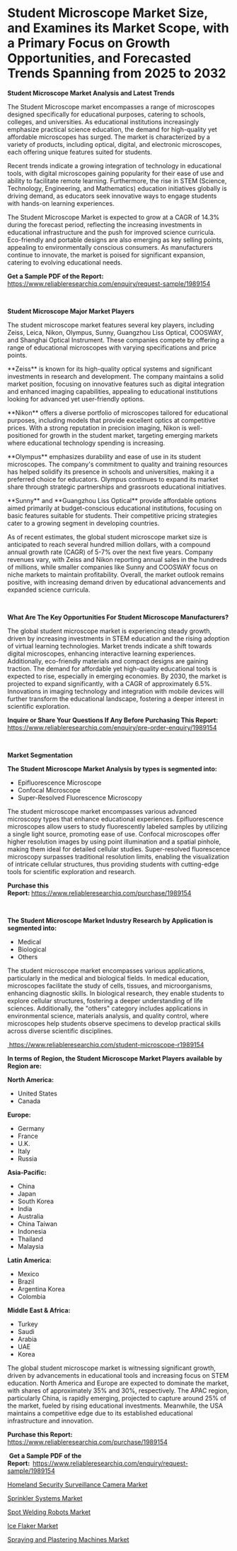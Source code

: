 <p><h1>Student Microscope Market Size, and Examines its Market Scope, with a Primary Focus on Growth Opportunities, and Forecasted Trends Spanning from 2025 to 2032</h1></p><p><strong>Student Microscope Market Analysis and Latest Trends</strong></p>
<p><p>The Student Microscope market encompasses a range of microscopes designed specifically for educational purposes, catering to schools, colleges, and universities. As educational institutions increasingly emphasize practical science education, the demand for high-quality yet affordable microscopes has surged. The market is characterized by a variety of products, including optical, digital, and electronic microscopes, each offering unique features suited for students.</p><p>Recent trends indicate a growing integration of technology in educational tools, with digital microscopes gaining popularity for their ease of use and ability to facilitate remote learning. Furthermore, the rise in STEM (Science, Technology, Engineering, and Mathematics) education initiatives globally is driving demand, as educators seek innovative ways to engage students with hands-on learning experiences. </p><p>The Student Microscope Market is expected to grow at a CAGR of 14.3% during the forecast period, reflecting the increasing investments in educational infrastructure and the push for improved science curricula. Eco-friendly and portable designs are also emerging as key selling points, appealing to environmentally conscious consumers. As manufacturers continue to innovate, the market is poised for significant expansion, catering to evolving educational needs.</p></p>
<p><strong>Get a Sample PDF of the Report:&nbsp;</strong> <a href="https://www.reliableresearchiq.com/enquiry/request-sample/1989154?utm_campaign=1876&utm_medium=2&utm_source=Github&utm_content=ia&utm_term=20022025&utm_id=student-microscope">https://www.reliableresearchiq.com/enquiry/request-sample/1989154</a></p>
<p>&nbsp;</p>
<p><strong>Student Microscope Major Market Players</strong></p>
<p><p>The student microscope market features several key players, including Zeiss, Leica, Nikon, Olympus, Sunny, Guangzhou Liss Optical, COOSWAY, and Shanghai Optical Instrument. These companies compete by offering a range of educational microscopes with varying specifications and price points.</p><p>**Zeiss** is known for its high-quality optical systems and significant investments in research and development. The company maintains a solid market position, focusing on innovative features such as digital integration and enhanced imaging capabilities, appealing to educational institutions looking for advanced yet user-friendly options.</p><p>**Nikon** offers a diverse portfolio of microscopes tailored for educational purposes, including models that provide excellent optics at competitive prices. With a strong reputation in precision imaging, Nikon is well-positioned for growth in the student market, targeting emerging markets where educational technology spending is increasing.</p><p>**Olympus** emphasizes durability and ease of use in its student microscopes. The company's commitment to quality and training resources has helped solidify its presence in schools and universities, making it a preferred choice for educators. Olympus continues to expand its market share through strategic partnerships and grassroots educational initiatives.</p><p>**Sunny** and **Guangzhou Liss Optical** provide affordable options aimed primarily at budget-conscious educational institutions, focusing on basic features suitable for students. Their competitive pricing strategies cater to a growing segment in developing countries.</p><p>As of recent estimates, the global student microscope market size is anticipated to reach several hundred million dollars, with a compound annual growth rate (CAGR) of 5-7% over the next five years. Company revenues vary, with Zeiss and Nikon reporting annual sales in the hundreds of millions, while smaller companies like Sunny and COOSWAY focus on niche markets to maintain profitability. Overall, the market outlook remains positive, with increasing demand driven by educational advancements and expanded science curricula.</p></p>
<p>&nbsp;</p>
<p><strong>What Are The Key Opportunities For Student Microscope Manufacturers?</strong></p>
<p><p>The global student microscope market is experiencing steady growth, driven by increasing investments in STEM education and the rising adoption of virtual learning technologies. Market trends indicate a shift towards digital microscopes, enhancing interactive learning experiences. Additionally, eco-friendly materials and compact designs are gaining traction. The demand for affordable yet high-quality educational tools is expected to rise, especially in emerging economies. By 2030, the market is projected to expand significantly, with a CAGR of approximately 6.5%. Innovations in imaging technology and integration with mobile devices will further transform the educational landscape, fostering a deeper interest in scientific exploration.</p></p>
<p><strong>Inquire or Share Your Questions If Any Before Purchasing This Report:</strong> <a href="https://www.reliableresearchiq.com/enquiry/pre-order-enquiry/1989154?utm_campaign=1876&utm_medium=2&utm_source=Github&utm_content=ia&utm_term=20022025&utm_id=student-microscope">https://www.reliableresearchiq.com/enquiry/pre-order-enquiry/1989154</a></p>
<p>&nbsp;</p>
<p><strong>Market Segmentation</strong></p>
<p><strong>The Student Microscope Market Analysis by types is segmented into:</strong></p>
<p><ul><li>Epifluorescence Microscope</li><li>Confocal Microscope</li><li>Super-Resolved Fluorescence Microscopy</li></ul></p>
<p><p>The student microscope market encompasses various advanced microscopy types that enhance educational experiences. Epifluorescence microscopes allow users to study fluorescently labeled samples by utilizing a single light source, promoting ease of use. Confocal microscopes offer higher resolution images by using point illumination and a spatial pinhole, making them ideal for detailed cellular studies. Super-resolved fluorescence microscopy surpasses traditional resolution limits, enabling the visualization of intricate cellular structures, thus providing students with cutting-edge tools for scientific exploration and research.</p></p>
<p><strong>Purchase this Report:&nbsp;</strong><a href="https://www.reliableresearchiq.com/purchase/1989154?utm_campaign=1876&utm_medium=2&utm_source=Github&utm_content=ia&utm_term=20022025&utm_id=student-microscope">https://www.reliableresearchiq.com/purchase/1989154</a></p>
<p>&nbsp;</p>
<p><strong>The Student Microscope Market Industry Research by Application is segmented into:</strong></p>
<p><ul><li>Medical</li><li>Biological</li><li>Others</li></ul></p>
<p><p>The student microscope market encompasses various applications, particularly in the medical and biological fields. In medical education, microscopes facilitate the study of cells, tissues, and microorganisms, enhancing diagnostic skills. In biological research, they enable students to explore cellular structures, fostering a deeper understanding of life sciences. Additionally, the "others" category includes applications in environmental science, materials analysis, and quality control, where microscopes help students observe specimens to develop practical skills across diverse scientific disciplines.</p></p>
<p><a href="https://www.reliableresearchiq.com/student-microscope-r1989154?utm_campaign=1876&utm_medium=2&utm_source=Github&utm_content=ia&utm_term=20022025&utm_id=student-microscope">&nbsp;https://www.reliableresearchiq.com/student-microscope-r1989154</a></p>
<p><strong>In terms of Region, the Student Microscope Market Players available by Region are:</strong></p>
<p>
    <p> <strong> North America: </strong>
        <ul>
            <li>United States</li>
            <li>Canada</li>
        </ul>
        </p> 
    <p> <strong> Europe: </strong>
        <ul>
            <li>Germany</li>
            <li>France</li>
            <li>U.K.</li>
            <li>Italy</li>
            <li>Russia</li>
        </ul>
        </p> 
    <p> <strong> Asia-Pacific: </strong>
        <ul>
            <li>China</li>
            <li>Japan</li>
            <li>South Korea</li>
            <li>India</li>
            <li>Australia</li>
            <li>China Taiwan</li>
            <li>Indonesia</li>
            <li>Thailand</li>
            <li>Malaysia</li>
        </ul>
        </p> 
    <p> <strong> Latin America: </strong>
        <ul>
            <li>Mexico</li>
            <li>Brazil</li>
            <li>Argentina Korea</li>
            <li>Colombia</li>
        </ul>
        </p> 
    <p> <strong> Middle East & Africa: </strong>
        <ul>
            <li>Turkey</li>
            <li>Saudi</li>
            <li>Arabia</li>
            <li>UAE</li>
            <li>Korea</li>
        </ul>
    </p>
    </p>
<p><p>The global student microscope market is witnessing significant growth, driven by advancements in educational tools and increasing focus on STEM education. North America and Europe are expected to dominate the market, with shares of approximately 35% and 30%, respectively. The APAC region, particularly China, is rapidly emerging, projected to capture around 25% of the market, fueled by rising educational investments. Meanwhile, the USA maintains a competitive edge due to its established educational infrastructure and innovation.</p></p>
<p><strong>Purchase this Report: </strong><a href="https://www.reliableresearchiq.com/purchase/1989154?utm_campaign=1876&utm_medium=2&utm_source=Github&utm_content=ia&utm_term=20022025&utm_id=student-microscope">https://www.reliableresearchiq.com/purchase/1989154</a></p>
<p>&nbsp;<strong>Get a Sample PDF of the Report:&nbsp;&nbsp;</strong><a href="https://www.reliableresearchiq.com/enquiry/request-sample/1989154?utm_campaign=1876&utm_medium=2&utm_source=Github&utm_content=ia&utm_term=20022025&utm_id=student-microscope">https://www.reliableresearchiq.com/enquiry/request-sample/1989154</a></p>
<p><strong></strong></p>
<p><p><a href="https://github.com/cobinaydin13/Market-Research-Report-List-1/blob/main/homeland-security-surveillance-camera-market.md?utm_campaign=1876&utm_medium=2&utm_source=Github&utm_content=ia&utm_term=20022025&utm_id=student-microscope">Homeland Security Surveillance Camera Market</a></p><p><a href="https://github.com/boshidendor/Market-Research-Report-List-1/blob/main/sprinkler-systems-market.md?utm_campaign=1876&utm_medium=2&utm_source=Github&utm_content=ia&utm_term=20022025&utm_id=student-microscope">Sprinkler Systems Market</a></p><p><a href="https://github.com/mehakmiamid1/Market-Research-Report-List-1/blob/main/spot-welding-robots-market.md?utm_campaign=1876&utm_medium=2&utm_source=Github&utm_content=ia&utm_term=20022025&utm_id=student-microscope">Spot Welding Robots Market</a></p><p><a href="https://github.com/slyghmcdayl0/Market-Research-Report-List-1/blob/main/ice-flaker-market.md?utm_campaign=1876&utm_medium=2&utm_source=Github&utm_content=ia&utm_term=20022025&utm_id=student-microscope">Ice Flaker Market</a></p><p><a href="https://github.com/tygelusnernb/Market-Research-Report-List-1/blob/main/spraying-and-plastering-machines-market.md?utm_campaign=1876&utm_medium=2&utm_source=Github&utm_content=ia&utm_term=20022025&utm_id=student-microscope">Spraying and Plastering Machines Market</a></p></p>